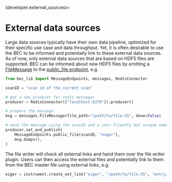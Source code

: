 (developer.external_sources)=
# External data sources
Large data sources typically have their own data pipeline, optimized for their specific use case and data throughput. Yet, it is often desirable to use the BEC to be informed and potentially link to these external data sources.
As of now, only external data sources that are based on HDF5 files are supported. BEC can be informed about new HDF5 files by emitting a [FileMessage](#bec_lib.messages.FileMessage) to the [public_file endpoint](#bec_lib.endpoints.MessageEndpoints.public_file), e.g.

```python
from bec_lib import MessageEndpoints, messages, RedisConnector

scanID = "scan id of the current scan"

# get a new producer for redis messages
producer = RedisConnector(["localhost:6379"]).producer()

# prepare the message
msg = messages.FileMessage(file_path="/path/to/file.h5", done=False)

# send the message using the scanID and a user-friendly but unique name to describe the source (e.g. "eiger")
producer.set_and_publish(
    MessageEndpoints.public_file(scanID, "eiger"),
    msg.dumps(),
)
```

The file writer will check all external links and hand them over the file writer plugin. Users can then access the external files and potentially link to them from the BEC master file using external links, e.g.

```python
eiger = instrument.create_ext_link("eiger", "/path/to/file.h5", "entry/instrument/detector")
```
